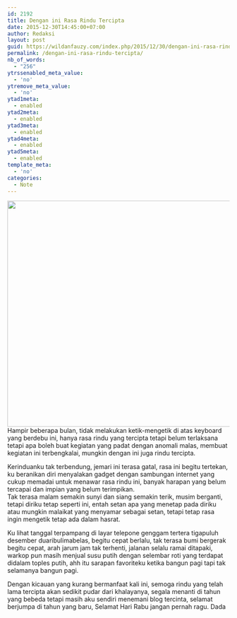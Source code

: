 ```yaml
---
id: 2192
title: Dengan ini Rasa Rindu Tercipta
date: 2015-12-30T14:45:00+07:00
author: Redaksi
layout: post
guid: https://wildanfauzy.com/index.php/2015/12/30/dengan-ini-rasa-rindu-tercipta/
permalink: /dengan-ini-rasa-rindu-tercipta/
nb_of_words:
  - "256"
ytrssenabled_meta_value:
  - 'no'
ytremove_meta_value:
  - 'no'
ytad1meta:
  - enabled
ytad2meta:
  - enabled
ytad3meta:
  - enabled
ytad4meta:
  - enabled
ytad5meta:
  - enabled
template_meta:
  - 'no'
categories:
  - Note
---
```

<img loading="lazy" class="alignnone wp-image-702" src="https://wildanfauzyart.files.wordpress.com/2020/04/40dc9-9-architecture-black-and-white-626158.jpg?w=1024&#038;h=682&#038;resize=768%2C512" alt="" width="768" height="512"  data-recalc-dims="1" />  
Hampir beberapa bulan, tidak melakukan ketik-mengetik di atas keyboard yang berdebu ini, hanya rasa rindu yang tercipta tetapi belum terlaksana tetapi apa boleh buat kegiatan yang padat dengan anomali malas, membuat kegiatan ini terbengkalai, mungkin dengan ini juga rindu tercipta.

Kerinduanku tak terbendung, jemari ini terasa gatal, rasa ini begitu tertekan, ku beranikan diri menyalakan gadget dengan sambungan internet yang cukup memadai untuk menawar rasa rindu ini, banyak harapan yang belum tercapai dan impian yang belum terimpikan.  
Tak terasa malam semakin sunyi dan siang semakin terik, musim berganti, tetapi diriku tetap seperti ini, entah setan apa yang menetap pada diriku atau mungkin malaikat yang menyamar sebagai setan, tetapi tetap rasa ingin mengetik tetap ada dalam hasrat.

Ku lihat tanggal terpampang di layar telepone genggam tertera tigapuluh desember duaribulimabelas, begitu cepat berlalu, tak terasa bumi bergerak begitu cepat, arah jarum jam tak terhenti, jalanan selalu ramai ditapaki, warkop pun masih menjual susu putih dengan selembar roti yang terdapat didalam toples putih, ahh itu sarapan favoriteku ketika bangun pagi tapi tak selamanya bangun pagi.

Dengan kicauan yang kurang bermanfaat kali ini, semoga rindu yang telah lama tercipta akan sedikit pudar dari khalayanya, segala menanti di tahun yang bebeda tetapi masih aku sendiri menemani blog tercinta, selamat berjumpa di tahun yang baru, Selamat Hari Rabu jangan pernah ragu. Dada